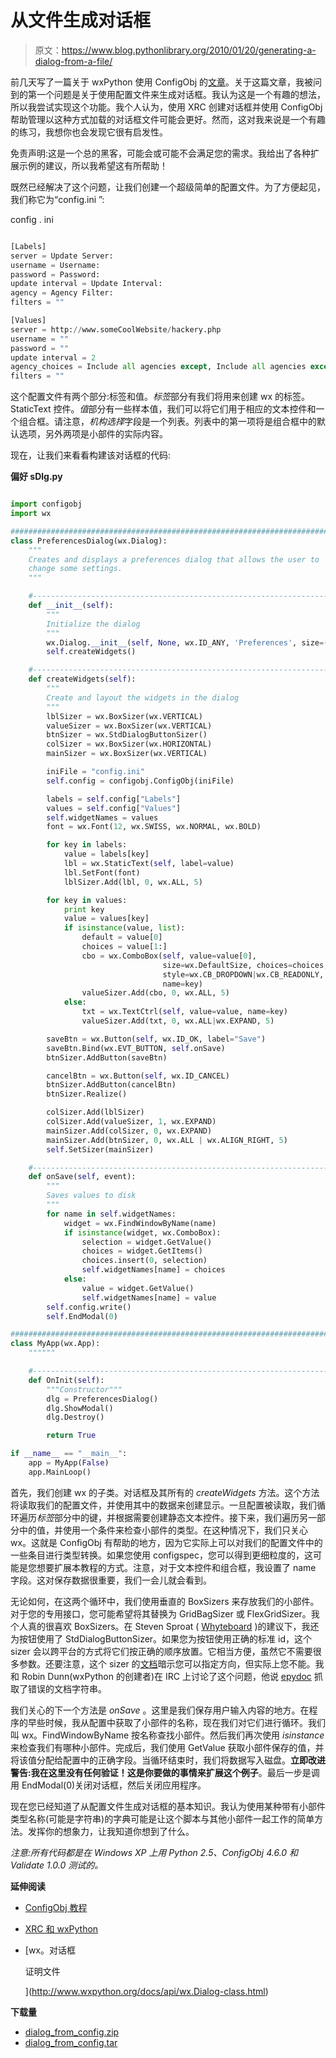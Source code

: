 # 从文件生成对话框

> 原文：<https://www.blog.pythonlibrary.org/2010/01/20/generating-a-dialog-from-a-file/>

前几天写了一篇关于 wxPython 使用 ConfigObj 的[文章](https://www.blog.pythonlibrary.org/2010/01/17/configobj-wxpython-geek-happiness/)。关于这篇文章，我被问到的第一个问题是关于使用配置文件来生成对话框。我认为这是一个有趣的想法，所以我尝试实现这个功能。我个人认为，使用 XRC 创建对话框并使用 ConfigObj 帮助管理以这种方式加载的对话框文件可能会更好。然而，这对我来说是一个有趣的练习，我想你也会发现它很有启发性。

免责声明:这是一个总的黑客，可能会或可能不会满足您的需求。我给出了各种扩展示例的建议，所以我希望这有所帮助！

既然已经解决了这个问题，让我们创建一个超级简单的配置文件。为了方便起见，我们称它为“config.ini ”:

config . ini

```py

[Labels]
server = Update Server:
username = Username:
password = Password:
update interval = Update Interval:
agency = Agency Filter:
filters = ""

[Values]
server = http://www.someCoolWebsite/hackery.php
username = ""
password = ""
update interval = 2
agency_choices = Include all agencies except, Include all agencies except, Exclude all agencies except
filters = ""

```

这个配置文件有两个部分:标签和值。*标签*部分有我们将用来创建 wx 的标签。StaticText 控件。*值*部分有一些样本值，我们可以将它们用于相应的文本控件和一个组合框。请注意，*机构选择*字段是一个列表。列表中的第一项将是组合框中的默认选项，另外两项是小部件的实际内容。

现在，让我们来看看构建该对话框的代码:

**偏好 sDlg.py**

```py

import configobj
import wx

########################################################################
class PreferencesDialog(wx.Dialog):
    """
    Creates and displays a preferences dialog that allows the user to
    change some settings.
    """

    #----------------------------------------------------------------------
    def __init__(self):
        """
        Initialize the dialog
        """
        wx.Dialog.__init__(self, None, wx.ID_ANY, 'Preferences', size=(550,300))
        self.createWidgets()

    #----------------------------------------------------------------------
    def createWidgets(self):
        """
        Create and layout the widgets in the dialog
        """
        lblSizer = wx.BoxSizer(wx.VERTICAL)
        valueSizer = wx.BoxSizer(wx.VERTICAL)
        btnSizer = wx.StdDialogButtonSizer()
        colSizer = wx.BoxSizer(wx.HORIZONTAL)
        mainSizer = wx.BoxSizer(wx.VERTICAL)

        iniFile = "config.ini"
        self.config = configobj.ConfigObj(iniFile)

        labels = self.config["Labels"]
        values = self.config["Values"]
        self.widgetNames = values
        font = wx.Font(12, wx.SWISS, wx.NORMAL, wx.BOLD)

        for key in labels:
            value = labels[key]
            lbl = wx.StaticText(self, label=value)
            lbl.SetFont(font)
            lblSizer.Add(lbl, 0, wx.ALL, 5)

        for key in values:
            print key
            value = values[key]
            if isinstance(value, list):
                default = value[0]
                choices = value[1:]
                cbo = wx.ComboBox(self, value=value[0],
                                  size=wx.DefaultSize, choices=choices, 
                                  style=wx.CB_DROPDOWN|wx.CB_READONLY, 
                                  name=key)
                valueSizer.Add(cbo, 0, wx.ALL, 5)
            else:
                txt = wx.TextCtrl(self, value=value, name=key)
                valueSizer.Add(txt, 0, wx.ALL|wx.EXPAND, 5)

        saveBtn = wx.Button(self, wx.ID_OK, label="Save")
        saveBtn.Bind(wx.EVT_BUTTON, self.onSave)
        btnSizer.AddButton(saveBtn)

        cancelBtn = wx.Button(self, wx.ID_CANCEL)
        btnSizer.AddButton(cancelBtn)
        btnSizer.Realize()

        colSizer.Add(lblSizer)
        colSizer.Add(valueSizer, 1, wx.EXPAND)
        mainSizer.Add(colSizer, 0, wx.EXPAND)
        mainSizer.Add(btnSizer, 0, wx.ALL | wx.ALIGN_RIGHT, 5)
        self.SetSizer(mainSizer)

    #----------------------------------------------------------------------
    def onSave(self, event):
        """
        Saves values to disk
        """
        for name in self.widgetNames:
            widget = wx.FindWindowByName(name)
            if isinstance(widget, wx.ComboBox):
                selection = widget.GetValue()
                choices = widget.GetItems()
                choices.insert(0, selection)
                self.widgetNames[name] = choices
            else:
                value = widget.GetValue()
                self.widgetNames[name] = value
        self.config.write()
        self.EndModal(0)

########################################################################
class MyApp(wx.App):
    """"""

    #----------------------------------------------------------------------
    def OnInit(self):
        """Constructor"""
        dlg = PreferencesDialog()
        dlg.ShowModal()
        dlg.Destroy()

        return True

if __name__ == "__main__":
    app = MyApp(False)
    app.MainLoop()

```

首先，我们创建 wx 的子类。对话框及其所有的 *createWidgets* 方法。这个方法将读取我们的配置文件，并使用其中的数据来创建显示。一旦配置被读取，我们循环遍历*标签*部分中的键，并根据需要创建静态文本控件。接下来，我们遍历另一部分中的值，并使用一个条件来检查小部件的类型。在这种情况下，我们只关心 wx。这就是 ConfigObj 有帮助的地方，因为它实际上可以对我们的配置文件中的一些条目进行类型转换。如果您使用 configspec，您可以得到更细粒度的，这可能是您想要扩展本教程的方式。注意，对于文本控件和组合框，我设置了 name 字段。这对保存数据很重要，我们一会儿就会看到。

无论如何，在这两个循环中，我们使用垂直的 BoxSizers 来存放我们的小部件。对于您的专用接口，您可能希望将其替换为 GridBagSizer 或 FlexGridSizer。我个人真的很喜欢 BoxSizers。在 Steven Sproat ( [Whyteboard](https://launchpad.net/whyteboard) )的建议下，我还为按钮使用了 StdDialogButtonSizer。如果您为按钮使用正确的标准 id，这个 sizer 会以跨平台的方式将它们按正确的顺序放置。它相当方便，虽然它不需要很多参数。还要注意，这个 sizer 的[文档](http://www.wxpython.org/docs/api/wx.StdDialogButtonSizer-class.html)暗示您可以指定方向，但实际上您不能。我和 Robin Dunn(wxPython 的创建者)在 IRC 上讨论了这个问题，他说 [epydoc](http://epydoc.sourceforge.net/) 抓取了错误的文档字符串。

我们关心的下一个方法是 *onSave* 。这里是我们保存用户输入内容的地方。在程序的早些时候，我从配置中获取了小部件的名称，现在我们对它们进行循环。我们叫 wx。FindWindowByName 按名称查找小部件。然后我们再次使用 *isinstance* 来检查我们有哪种小部件。完成后，我们使用 GetValue 获取小部件保存的值，并将该值分配给配置中的正确字段。当循环结束时，我们将数据写入磁盘。**立即改进警告:我在这里没有任何验证！这是你要做的事情来扩展这个例子**。最后一步是调用 EndModal(0)关闭对话框，然后关闭应用程序。

现在您已经知道了从配置文件生成对话框的基本知识。我认为使用某种带有小部件类型名称(可能是字符串)的字典可能是让这个脚本与其他小部件一起工作的简单方法。发挥你的想象力，让我知道你想到了什么。

*注意:所有代码都是在 Windows XP 上用 Python 2.5、ConfigObj 4.6.0 和 Validate 1.0.0 测试的。*

**延伸阅读**

*   [ConfigObj 教程](http://www.voidspace.org.uk/python/articles/configobj.shtml)
*   [XRC 和 wxPython](http://wiki.wxpython.org/UsingXmlResources)
*   [wx。对话框

    证明文件

    ](http://www.wxpython.org/docs/api/wx.Dialog-class.html)

**下载量**

*   [dialog_from_config.zip](https://www.blog.pythonlibrary.org/wp-content/uploads/2010/01/dialog_from_config.zip)
*   [dialog_from_config.tar](https://www.blog.pythonlibrary.org/wp-content/uploads/2010/01/dialog_from_config.tar)